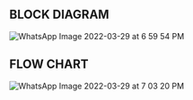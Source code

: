 ## BLOCK DIAGRAM

![WhatsApp Image 2022-03-29 at 6 59 54 PM](https://user-images.githubusercontent.com/98872154/160648832-9c93d8e4-a87a-497a-b557-67fd9bbd4e8b.jpeg)

## FLOW CHART

![WhatsApp Image 2022-03-29 at 7 03 20 PM](https://user-images.githubusercontent.com/98872154/160649274-62918ef7-8cfe-4d35-a32f-8b79d54fb6e2.jpeg)
